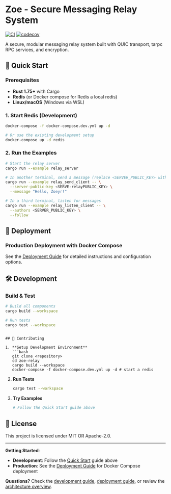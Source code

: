 # Zoe - Secure Messaging Relay System

[![CI](https://github.com/acterglobal/zoe-relay/workflows/CI/badge.svg?branch=main)](https://github.com/acterglobal/zoe-relay/actions/workflows/ci.yml)
[![codecov](https://codecov.io/gh/acterglobal/zoe-relay/branch/main/graph/badge.svg)](https://codecov.io/gh/acterglobal/zoe-relay)

A secure, modular messaging relay system built with QUIC transport, tarpc RPC services, and encryption.

## 🚀 Quick Start

### Prerequisites
- **Rust 1.75+** with Cargo
- **Redis** (or Docker compose for Redis a local redis)
- **Linux/macOS** (Windows via WSL)

### 1. Start Redis (Development)
```bash
docker-compose -f docker-compose.dev.yml up -d

# Or use the existing development setup
docker-compose up -d redis
```

### 2. Run the Examples
```bash
# Start the relay server
cargo run --example relay_server

# In another terminal, send a message (replace <SERVER_PUBLIC_KEY> with key from server output)
cargo run --example relay_send_client -- \
  --server-public-key <SERVE-relayPUBLIC_KEY> \
  --message "Hello, Zoeyr!"

# In a third terminal, listen for messages
cargo run --example relay_listen_client -- \
  --authors <SERVER_PUBLIC_KEY> \
  --follow
```

## 🚀 Deployment

### Production Deployment with Docker Compose

See the [Deployment Guide](DEPLOYMENT.md) for detailed instructions and configuration options.

## 🛠️ Development

### Build & Test
```bash
# Build all components
cargo build --workspace

# Run tests
cargo test --workspace

```

```

## 🤝 Contributing

1. **Setup Development Environment**
   ```bash
   git clone <repository>
   cd zoe-relay
   cargo build --workspace
   docker-compose -f docker-compose.dev.yml up -d # start a redis
   ```

2. **Run Tests**
   ```bash
   cargo test --workspace
   ```

3. **Try Examples**
   ```bash
   # Follow the Quick Start guide above
   ```

## 📄 License

This project is licensed under MIT OR Apache-2.0.

---

**Getting Started**: 
- **Development**: Follow the [Quick Start](#-quick-start) guide above
- **Production**: See the [Deployment Guide](DEPLOYMENT.md) for Docker Compose deployment

**Questions?** Check the [development guide](docs/development.md), [deployment guide](DEPLOYMENT.md), or review the [architecture overview](docs/architecture.md).